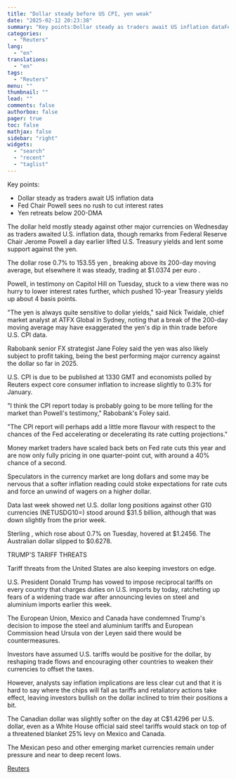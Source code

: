 ```yaml
---
title: "Dollar steady before US CPI, yen weak"
date: "2025-02-12 20:23:38"
summary: "Key points:Dollar steady as traders await US inflation dataFed Chair Powell sees no rush to cut interest ratesYen retreats below 200-DMA The dollar held mostly steady against other major currencies on Wednesday as traders awaited U.S. inflation data, though remarks from Federal Reserve Chair Jerome Powell a day earlier lifted..."
categories:
  - "Reuters"
lang:
  - "en"
translations:
  - "en"
tags:
  - "Reuters"
menu: ""
thumbnail: ""
lead: ""
comments: false
authorbox: false
pager: true
toc: false
mathjax: false
sidebar: "right"
widgets:
  - "search"
  - "recent"
  - "taglist"
---
```


Key points:

* Dollar steady as traders await US inflation data
* Fed Chair Powell sees no rush to cut interest rates
* Yen retreats below 200-DMA

The dollar held mostly steady against other major currencies on Wednesday as traders awaited U.S. inflation data, though remarks from Federal Reserve Chair Jerome Powell a day earlier lifted U.S. Treasury yields and lent some support against the yen.

The dollar rose 0.7% to 153.55 yen , breaking above its 200-day moving average, but elsewhere it was steady, trading at $1.0374 per euro .

Powell, in testimony on Capitol Hill on Tuesday, stuck to a view there was no hurry to lower interest rates further, which pushed 10-year Treasury yields up about 4 basis points.

"The yen is always quite sensitive to dollar yields," said Nick Twidale, chief market analyst at ATFX Global in Sydney, noting that a break of the 200-day moving average may have exaggerated the yen's dip in thin trade before U.S. CPI data.

Rabobank senior FX strategist Jane Foley said the yen was also likely subject to profit taking, being the best performing major currency against the dollar so far in 2025.

U.S. CPI is due to be published at 1330 GMT and economists polled by Reuters expect core consumer inflation to increase slightly to 0.3% for January.

"I think the CPI report today is probably going to be more telling for the market than Powell's testimony," Rabobank's Foley said.

"The CPI report will perhaps add a little more flavour with respect to the chances of the Fed accelerating or decelerating its rate cutting projections."

Money market traders have scaled back bets on Fed rate cuts this year and are now only fully pricing in one quarter-point cut, with around a 40% chance of a second.

Speculators in the currency market are long dollars and some may be nervous that a softer inflation reading could stoke expectations for rate cuts and force an unwind of wagers on a higher dollar.

Data last week showed net U.S. dollar long positions against other G10 currencies (NETUSDG10=) stood around $31.5 billion, although that was down slightly from the prior week.

Sterling , which rose about 0.7% on Tuesday, hovered at $1.2456. The Australian dollar slipped to $0.6278.

TRUMP'S TARIFF THREATS

Tariff threats from the United States are also keeping investors on edge.

U.S. President Donald Trump has vowed to impose reciprocal tariffs on every country that charges duties on U.S. imports by today, ratcheting up fears of a widening trade war after announcing levies on steel and aluminium imports earlier this week.

The European Union, Mexico and Canada have condemned Trump's decision to impose the steel and aluminium tariffs and European Commission head Ursula von der Leyen said there would be countermeasures.

Investors have assumed U.S. tariffs would be positive for the dollar, by reshaping trade flows and encouraging other countries to weaken their currencies to offset the taxes.

However, analysts say inflation implications are less clear cut and that it is hard to say where the chips will fall as tariffs and retaliatory actions take effect, leaving investors bullish on the dollar inclined to trim their positions a bit.

The Canadian dollar was slightly softer on the day at C$1.4296 per U.S. dollar, even as a White House official said steel tariffs would stack on top of a threatened blanket 25% levy on Mexico and Canada.

The Mexican peso and other emerging market currencies remain under pressure and near to deep recent lows.

[Reuters](https://www.tradingview.com/news/reuters.com,2025:newsml_L1N3P30F5:0-dollar-steady-before-us-cpi-yen-weak/)
